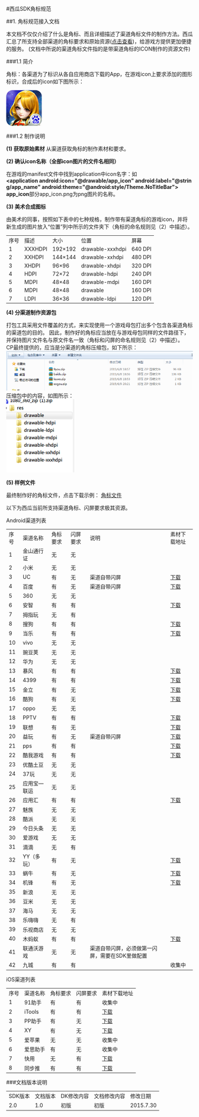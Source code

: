 #西瓜SDK角标规范


##1. 角标规范接入文档

本文档不仅仅介绍了什么是角标、而且详细描述了渠道角标文件的制作方法。西瓜汇总了所支持全部渠道的角标要求和原始资源(<a href="#1">点击查看</a>)，给游戏方提供更加便捷的服务。
(文档中所说的渠道角标文件指的是带渠道角标的ICON制作的资源文件)


###1.1 简介

角标：各渠道为了标识从各自应用商店下载的App，在游戏icon上要求添加的图形标识，合成后的icon如下图所示：

<img src='./img/jiaobiao1.png'>


###1.2 制作说明

**(1) 获取原始素材**
从渠道获取角标的制作素材和要求。

**(2) 确认icon名称（全部icon图片的文件名相同）**

在游戏的manifest文件中找到application中icon名字：如
**&lt;application android:icon="@drawable/app_icon" android:label="@string/app_name" android:theme="@android:style/Theme.NoTitleBar"&gt;**
**app_icon**部分app_icon.png为png图片的名称。

**(3) 美术合成图标**

由美术的同事，按照如下表中的七种规格，制作带有渠道角标的游戏icon，并将新生成的图片放入“位置”列中所示的文件夹下（角标的命名规则见（2）中描述）。
<table>
<tr>
	<td>序号</td>
	<td>描述</td>
	<td>大小</td>
	<td>位置</td>
	<td>屏幕</td>
</tr>
<tr>
	<td>1</td>
	<td>XXXHDPI</td>
	<td>192×192</td>
	<td>drawable-xxxhdpi</td>
	<td>640 DPI</td>
</tr>
<tr>
	<td>2</td>
	<td>XXHDPI</td>
	<td>144×144</td>
	<td>drawable-xxhdpi</td>
	<td>480 DPI</td>
</tr>
<tr>
	<td>3</td>
	<td>XHDPI</td>
	<td>96×96</td>
	<td>drawable-xhdpi</td>
	<td>320 DPI</td>
</tr>
<tr>
	<td>4</td>
	<td>HDPI</td>
	<td>72×72</td>
	<td>drawable-hdpi</td>
	<td>240 DPI</td>
</tr>
<tr>
	<td>5</td>
	<td>MDPI</td>
	<td>48×48</td>
	<td>drawable-mdpi</td>
	<td>160 DPI</td>
</tr>
<tr>
	<td>6</td>
	<td>MDPI</td>
	<td>48×48</td>
	<td>drawable</td>
	<td>160 DPI</td>
</tr>
<tr>
	<td>7</td>
	<td>LDPI</td>
	<td>36×36</td>
	<td>drawable-ldpi</td>
	<td>120 DPI</td>
</tr>
</table>

**(4) 分渠道制作资源包**

打包工具采用文件覆盖的方式，来实现使用一个游戏母包打出多个包含各渠道角标的渠道包的目的。
因此，制作好的角标应当放在与游戏母包同样的文件路径下，并保持图片文件名与原文件名一致（角标和闪屏的命名规则见（2）中描述）。</br>
CP最终提供的，应当是分渠道的角标压缩包，如下所示：
<img src=./img/zip1.png></br>
压缩包中的内容，如图所示：  
<img src=./img/zip2.png>

**(5) 样例文件**

最终制作好的角标文件，点击下载示例：
<a href='http://doc.xgsdk.com/files/channels/anzhi/1.1/%e5%ae%89%e6%99%ba%e6%b8%a0%e9%81%93%e8%a7%92%e6%a0%87%e8%a7%84%e8%8c%83.zip'>角标文件</a>


<p id="1">以下为西瓜当前所支持渠道角标、闪屏要求极其资源。</p>

Android渠道列表
<table>
 <tr>
  <td>序号</td>
  <td>渠道名称</td>
  <td>角标要求</td>
  <td>闪屏要求</td>
  <td>说明</td>
  <td>素材下载地址</td>
 </tr>
 <tr>
  <td>1</td>
  <td>金山通行证</td>
  <td>无</td>
  <td>无</td>
  <td></td>
  <td></td>
 </tr>
 <tr>
  <td>2</td>
  <td>小米</td>
  <td>无</td>
  <td>无</td>
  <td></td>
  <td></td>
 </tr>
 <tr>
  <td>3</td>
  <td>UC</td>
  <td>有</td>
  <td>无</td>
  <td>渠道自带闪屏</td>
  <td><a href="http://doc.xgsdk.com/files/channels/uc/1.1.1/UCLOGO%E5%8F%8A%E4%BD%BF%E7%94%A8%E8%AF%B4%E6%98%8E.zip" target="_parent" title="http://doc.xgsdk.com/files/channels/uc/1.1.1/UCLOGO%E5%8F%8A%E4%BD%BF%E7%94%A8%E8%AF%B4%E6%98%8E.zip">下载</a></td>
 </tr>
 <tr>
  <td>4</td>
  <td>百度</td>
  <td>有</td>
  <td>无</td>
  <td>渠道自带闪屏</td>
  <td><a href="http://doc.xgsdk.com/files/channels/baidu/1.1/BaiduLogo.zip" target="_parent" title="http://doc.xgsdk.com/files/channels/baidu/1.1/BaiduLogo.zip">下载</a></td>
 </tr>
 <tr>
  <td>5</td>
  <td>360</td>
  <td>无</td>
  <td>无</td>
  <td></td>
  <td></td>
 </tr>
 <tr>
  <td>6</td>
  <td>安智</td>
  <td>有</td>
  <td>有</td>
  <td></td>
  <td><a href="http://doc.xgsdk.com/files/channels/anzhi/1.1/%e5%ae%89%e6%99%ba%e6%b8%a0%e9%81%93%e8%a7%92%e6%a0%87%e8%a7%84%e8%8c%83.zip" target="_parent" title="http://doc.xgsdk.com/files/channels/anzhi/1.1/%e5%ae%89%e6%99%ba%e6%b8%a0%e9%81%93%e8%a7%92%e6%a0%87%e8%a7%84%e8%8c%83.zip">下载</a></td>
 </tr>
 <tr>
  <td>7</td>
  <td>拇指玩</td>
  <td>无</td>
  <td>有</td>
  <td></td>
  <td></td>
 </tr>
 <tr>
  <td>8</td>
  <td>搜狗</td>
  <td>有</td>
  <td>有</td>
  <td></td>
  <td><a href="http://doc.xgsdk.com/files/channels/sogou/1.1/%cb%d1%b9%b7%d0%c2%b0%e6%bd%c7%b1%ea%ba%cd%c9%c1%c6%c1.rar" target="_parent" title="http://doc.xgsdk.com/files/channels/sogou/1.1/%cb%d1%b9%b7%d0%c2%b0%e6%bd%c7%b1%ea%ba%cd%c9%c1%c6%c1.rar">下载</a></td>
 </tr>
 <tr>
  <td>9</td>
  <td>当乐</td>
  <td>有</td>
  <td>有</td>
  <td></td>
  <td><a href="http://doc.xgsdk.com/files/channels/dangle/1.1.1/%E5%BD%93%E4%B9%90Logo%E5%8F%8A%E4%BD%BF%E7%94%A8%E8%AF%B4%E6%98%8E.zip" target="_parent" title="http://doc.xgsdk.com/files/channels/dangle/1.1.1/%E5%BD%93%E4%B9%90Logo%E5%8F%8A%E4%BD%BF%E7%94%A8%E8%AF%B4%E6%98%8E.zip">下载</a></td>
 </tr>
 <tr>
  <td>10</td>
  <td>vivo</td>
  <td>无</td>
  <td>无</td>
  <td></td>
  <td></td>
 </tr>
 <tr>
  <td>11</td>
  <td>豌豆荚</td>
  <td>无</td>
  <td>无</td>
  <td></td>
  <td></td>
 </tr>
 <tr>
  <td >12</td>
  <td >华为</td>
  <td>无</td>
  <td >无</td>
  <td></td>
  <td></td>
 </tr>
 <tr>
  <td>13</td>
  <td>暴风</td>
  <td>有</td>
  <td>有</td>
  <td></td>
<td><a href="http://doc.xgsdk.com/files/channels/baofeng/1.1.1/BaofengLogo.zip" target="_parent" title="http://doc.xgsdk.com/files/channels/baofeng/1.1.1/BaofengLogo.zip">下载</a></td>
 </tr>
 <tr>
<td>14</td>
  <td>4399</td>
  <td>有</td>
  <td>有</td>
  <td></td>
<td><a href="http://doc.xgsdk.com/files/channels/4399/1.1/4399Logo.zip" target="_parent" title="http://doc.xgsdk.com/files/channels/4399/1.1/4399Logo.zip">下载</a></td>
 </tr>
 <tr>
<td>15</td>
  <td>金立</td>
  <td>有</td>
  <td>无</td>
  <td></td>
<td><a href="http://doc.xgsdk.com/files/channels/jingli/1.1.1/amigoLogo.zip" target="_parent" title="http://doc.xgsdk.com/files/channels/jingli/1.1.1/amigoLogo.zip">下载</a></td>
 </tr>
 <tr>
<td>16</td>
  <td>酷狗</td>
  <td>有</td>
<td>无</td>
  <td></td>
<td><a href="http://doc.xgsdk.com/files/channels/kugou/1.1/SDK5.1.8%E5%8F%91%E5%B8%83%E5%8C%8520150609-%E7%BD%91%E6%B8%B8.zip" target="_parent" title="http://doc.xgsdk.com/files/channels/kugou/1.1/SDK5.1.8%E5%8F%91%E5%B8%83%E5%8C%8520150609-%E7%BD%91%E6%B8%B8.zip">下载</a></td>
 </tr>
 <tr>
<td>17</td>
  <td>oppo</td>
  <td>无</td>
  <td>无</td>
  <td></td>
  <td></td>
 </tr>
 <tr>
<td>18</td>
  <td>PPTV</td>
  <td>有</td>
  <td>有</td>
  <td></td>
<td><a href="http://doc.xgsdk.com/files/channels/pptv/1.1.1/ICON+LOGO.zip" target="_parent" title="http://doc.xgsdk.com/files/channels/pptv/1.1.1/ICON+LOGO.zip">下载</a></td>
 </tr>
 <tr>
<td>19</td>
  <td>联想</td>
  <td>有</td>
  <td>无</td>
  <td></td>
<td><a href="http://doc.xgsdk.com/files/channels/lenovo/1.3/%E6%B8%B8%E6%88%8F%E5%9B%BE%E6%A0%87%E8%A7%92%E6%A0%87.zip" target="_parent" title="http://doc.xgsdk.com/files/channels/lenovo/1.3/%E6%B8%B8%E6%88%8F%E5%9B%BE%E6%A0%87%E8%A7%92%E6%A0%87.zip">下载</a></td>
 </tr>
 <tr>
<td>20</td>
  <td>益玩</td>
  <td>有</td>
<td>无</td>
<td>渠道自带闪屏</td>
<td><a href="http://doc.xgsdk.com/files/channels/yiwan/1.1.1/YiwanLogo.zip" target="_parent" title="http://doc.xgsdk.com/files/channels/yiwan/1.1.1/YiwanLogo.zip">下载</a></td>
 </tr>
 <tr>
<td>21</td>
  <td>pps</td>
  <td>有</td>
  <td>有</td>
  <td></td>
<td><a href="http://doc.xgsdk.com/files/channels/pps/1.1/pps%E8%A7%92%E6%A0%87%E6%A8%AA%E7%AB%96%E5%90%AF%E5%8A%A8%E9%A1%B5.zip" target="_parent" title="http://doc.xgsdk.com/files/channels/pps/1.1/pps%E8%A7%92%E6%A0%87%E6%A8%AA%E7%AB%96%E5%90%AF%E5%8A%A8%E9%A1%B5.zip">下载</a></td>
 </tr>
 <tr>
<td>22</td>
  <td>酷我游戏</td>
  <td>有</td>
  <td>有</td>
  <td></td>
<td><a href="http://doc.xgsdk.com/files/channels/kuwo/1.1/KuwoLogo.rar" target="_parent" title="http://doc.xgsdk.com/files/channels/kuwo/1.1/KuwoLogo.rar">下载</a></td>
 </tr>
 <tr>
<td>23</td>
  <td>优酷土豆</td>
  <td>无</td>
  <td>无</td>
  <td></td>
  <td></td>
 </tr>
 <tr>
<td>24</td>
  <td>37玩</td>
<td>无</td>
<td>无</td>
  <td></td>
  <td></td>
 </tr>
 <tr>
<td>25</td>
  <td>应用宝—联运</td>
  <td>无</td>
  <td>无</td>
  <td></td>
  <td></td>
 </tr>
 <tr>
<td>26</td>
  <td>应用汇</td>
  <td>有</td>
  <td>有</td>
  <td></td>
<td><a href="http://doc.xgsdk.com/files/channels/yingyonghui/1.1/UI-logo.zip" target="_parent" title="http://doc.xgsdk.com/files/channels/yingyonghui/1.1/UI-logo.zip">下载</a></td>
 </tr>
 <tr>
<td>27</td>
  <td>魅族</td>
  <td>无</td>
  <td>无</td>
  <td></td>
  <td></td>
 </tr>
 <tr>
<td>28</td>
  <td>酷派</td>
<td>无</td>
<td>无</td>
  <td></td>
  <td></td>
 </tr>
 <tr>
<td>29</td>
  <td>今日头条</td>
  <td>无</td>
  <td>无</td>
  <td></td>
  <td></td>
 </tr>
 <tr>
<td>30</td>
  <td>爱游戏</td>
<td>无</td>
<td>无</td>
  <td></td>
  <td></td>
 </tr>
 <tr>
<td>31</td>
  <td>滴滴</td>
  <td>无</td>
  <td>有</td>
  <td></td>
  <td></td>
 </tr>
 <tr>
<td>32</td>
  <td>YY（多玩）</td>
  <td>有</td>
<td>无</td>
  <td></td>
<td><a href="http://doc.xgsdk.com/files/channels/yy/1.1/yyDocument.zip" target="_parent" title="http://doc.xgsdk.com/files/channels/yy/1.1/yyDocument.zip">下载</a></td>
 </tr>
 <tr>
<td>33</td>
  <td>蜗牛</td>
  <td>有</td>
  <td>无</td>
  <td></td>
<td><a href="http://doc.xgsdk.com/files/channels/woniu/1.1/woniu-logo.zip" target="_parent" title="http://doc.xgsdk.com/files/channels/woniu/1.1/woniu-logo.zip">下载</a></td>
 </tr>
 <tr>
<td>34</td>
  <td>机锋</td>
  <td>有</td>
<td>无</td>
  <td></td>
<td><a href="http://doc.xgsdk.com/files/channels/jifeng/1.1.1/jifeng-logo.zip" target="_parent" title="http://doc.xgsdk.com/files/channels/jifeng/1.1.1/jifeng-logo.zip">下载</a></td>
 </tr>
 <tr>
<td>35</td>
  <td>新浪</td>
  <td>无</td>
  <td>无</td>
  <td></td>
  <td></td>
 </tr>
 <tr>
<td>36</td>
  <td>豆米</td>
<td>无</td>
<td>无</td>
  <td></td>
  <td></td>
 </tr>
 <tr>
<td>37</td>
  <td>海马</td>
  <td>无</td>
  <td>无</td>
  <td></td>
  <td></td>
 </tr>
 <tr>
<td>38</td>
  <td>乐嗨嗨</td>
<td>无</td>
  <td>有</td>
  <td></td>
  <td></td>
 </tr>
 <tr>
<td>39</td>
  <td>乐视商店</td>
  <td>无</td>
  <td>无</td>
  <td></td>
  <td></td>
 </tr>
 <tr>
<td>40</td>
  <td>木蚂蚁</td>
  <td>有</td>
  <td>有</td>
  <td></td>
<td><a href="http://doc.xgsdk.com/files/channels/mumayi/1.3/%E6%9C%A8%E8%9A%82%E8%9A%81logo.zip" target="_parent" title="http://doc.xgsdk.com/files/channels/mumayi/1.3/%E6%9C%A8%E8%9A%82%E8%9A%81logo.zip">下载</a></td>
 </tr>
<tr>
  <td>41</td>
  <td>联通沃游戏</td>
  <td>无</td>
  <td>无</td>
  <td>渠道自带闪屏，必须做第一闪屏，需要在SDK里做配置</td>
  <td></td>
 </tr>
 <tr>
<td>42</td>
  <td>九城</td>
  <td>有</td>
  <td>有</td>
  <td></td>
<td>收集中</td>
 </tr>
</table>


iOS渠道列表

<table>
 <tr>
  <td>序号</td>
  <td>渠道名称</td>
  <td>角标要求</td>
  <td>闪屏要求</td>
  <td>素材下载地址</td>
 </tr>
 <tr>
  <td>1</td>
  <td>91助手</td>
  <td>有</td>
  <td>有</td>
  <td>收集中</td>
 </tr>
 <tr>
  <td>2</td>
  <td>iTools</td>
  <td>有</td>
  <td>有</td>
  <td><a href="http://doc.xgsdk.com/files/channels/iOS/itools/1.1/%E6%B8%A0%E9%81%93%E8%A7%92%E6%A0%87%E8%A7%84%E8%8C%83.zip" target="_parent" title="http://doc.xgsdk.com/files/channels/iOS/itools/1.1/%E6%B8%A0%E9%81%93%E8%A7%92%E6%A0%87%E8%A7%84%E8%8C%83.zip">下载</a></td>
 </tr>
 <tr>
  <td>3</td>
  <td>PP助手</td>
  <td>有</td>
  <td>无</td>
  <td><a href="http://doc.xgsdk.com/files/channels/iOS/pp/1.1/%E6%B8%A0%E9%81%93%E8%A7%92%E6%A0%87%E8%A7%84%E8%8C%83.zip" target="_parent" title="http://doc.xgsdk.com/files/channels/iOS/pp/1.1/%E6%B8%A0%E9%81%93%E8%A7%92%E6%A0%87%E8%A7%84%E8%8C%83.zip">下载</a></td>
 </tr>
 <tr>
  <td>4</td>
  <td>XY</td>
  <td>有</td>
  <td>无</td>
  <td><a href="http://doc.xgsdk.com/files/channels/iOS/xy/1.1/%E6%B8%A0%E9%81%93%E8%A7%92%E6%A0%87%E8%A7%84%E8%8C%83.zip" target="_parent" title="http://doc.xgsdk.com/files/channels/iOS/xy/1.1/%E6%B8%A0%E9%81%93%E8%A7%92%E6%A0%87%E8%A7%84%E8%8C%83.zip">下载</a></td>
 </tr>
 <tr>
  <td>5</td>
  <td>爱苹果</td>
  <td>无</td>
  <td>无</td>
  <td>收集中</td>
 </tr>
 <tr>
  <td>6</td>
  <td>爱思助手</td>
  <td>有</td>
  <td>无</td>
  <td>收集中</td>
 </tr>
 <tr>
  <td>7</td>
  <td>快用</td>
  <td>无</td>
  <td>有</td>
  <td><a href="http://doc.xgsdk.com/files/channels/iOS/ios_91/1.1/%E6%B8%A0%E9%81%93%E8%A7%92%E6%A0%87%E8%A7%84%E8%8C%83.zip" target="_parent" title="http://doc.xgsdk.com/files/channels/iOS/ios_91/1.1/%E6%B8%A0%E9%81%93%E8%A7%92%E6%A0%87%E8%A7%84%E8%8C%83.zip">下载</a></td>
 </tr>
 <tr>
  <td>8</td>
  <td>同步推</td>
  <td>有</td>
  <td>有</td>
  <td><a href="http://doc.xgsdk.com/files/channels/iOS/tbt/1.1/%E6%B8%A0%E9%81%93%E8%A7%92%E6%A0%87%E8%A7%84%E8%8C%83.zip" target="_parent" title="http://doc.xgsdk.com/files/channels/iOS/tbt/1.1/%E6%B8%A0%E9%81%93%E8%A7%92%E6%A0%87%E8%A7%84%E8%8C%83.zip">下载</a></td>
 </tr>
</table>




###文档版本说明

<table>
<tr>
<td>SDK版本</td><td>文档版本</td> <td>DK修改内容</td> <td>文档修改内容</td> <td>修改日期</td>  
</tr>
<tr>
<td>2.0 </td><td>1.0</td> <td>初版</td> <td>初版</td> <td>2015.7.30</td>
</tr>
</table>
